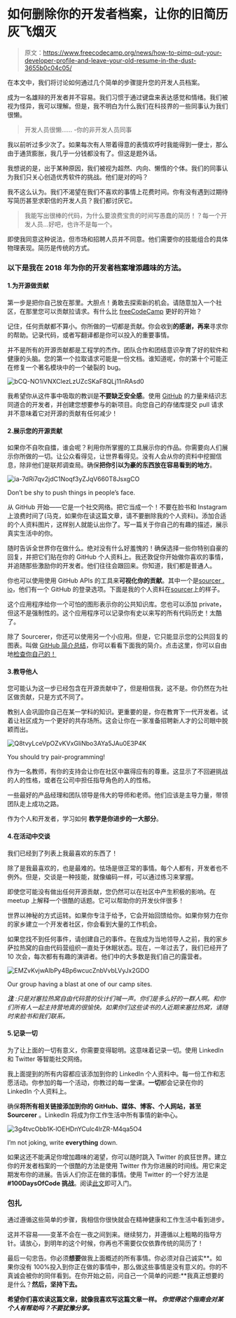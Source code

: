 # 如何删除你的开发者档案，让你的旧简历灰飞烟灭

> 原文：<https://www.freecodecamp.org/news/how-to-pimp-out-your-developer-profile-and-leave-your-old-resume-in-the-dust-3655b0c04c05/>

在本文中，我们将讨论如何通过几个简单的步骤提升您的开发人员档案。

成为一名雄辩的开发者并不容易。我们习惯于通过键盘来表达感觉和情绪。我们被视为怪异，我可以理解。但是，我不明白为什么我们在科技界的一些同事认为我们很懒。

> 开发人员很懒……
> -你的非开发人员同事

我以前听过多少次了。如果每次有人带着得意的表情欢呼时我能得到一便士，那么由于通货膨胀，我几乎一分钱都没有了。但这是题外话。

我想说的是，出于某种原因，我们被视为超然、内向、懒惰的个体。我们的同事认为我们只关心创造优秀软件的挑战。他们是对的吗？

我不这么认为。我们不渴望在我们不喜欢的事情上花费时间。你有没有遇到过期待写简历甚至求职信的开发人员？我们都讨厌它。

> 我能写出很棒的代码，为什么要浪费宝贵的时间写愚蠢的简历！？每一个开发人员…好吧，也许不是每一个。

即使我同意这种说法，但市场和招聘人员并不同意。他们需要你的技能组合的具体物理表现。简历是传统的方式。

### 以下是我在 2018 年为你的开发者档案增添趣味的方法。

#### 1.为开源做贡献

第一步是把你自己放在那里。大胆点！勇敢去探索新的机会。请随意加入一个社区，在那里您可以贡献拉请求。有什么比 [freeCodeCamp](https://www.freecodecamp.org/) 更好的开始？

记住，任何贡献都不算小。你所做的一切都是贡献。你会收到**的感谢，再来**寻求你的帮助。记录代码，或者写翻译都是你可以投入的重要事情。

并不是所有的开源贡献都是工程学的杰作。团队合作和团结意识孕育了好的软件和健康的头脑。您的第一个拉取请求可能是一份文档。谁知道呢，你的第十个可能正在修复一个著名模块中的一个破裂的 bug。

![bCQ-NO1iVNXClezLzUZcSKaF8QLj11nRAsd0](img/5fff7702681cb47c20a7f0a5732c12b8.png)

我希望你从这件事中吸取的教训是**不要缺乏安全感**。使用 [GitHub](https://github.com) 的力量来结识志同道合的开发者，并创建您想要参与的新项目。向您自己的存储库提交 pull 请求并不意味着它对开源的贡献有任何减少！

#### 2.展示您的开源贡献

如果你不自吹自擂，谁会呢？利用你所掌握的工具展示你的作品。你需要向人们展示你所做的一切。让公众看得见，让世界看得见。没有人会从你的资料中挖掘信息，除非他们是联邦调查局。确保**把你引以为豪的东西放在容易看到的地方**。

![ia-7dRi7qv2jdC1Noqf3yZJqV660T8JsxgCO](img/e6a87146330563b19e21dd7c4db806d5.png)

Don’t be shy to push things in people’s face.

从 GitHub 开始——它是一个社交网络。把它当成一个！不要在脸书和 Instagram 上浪费时间了(马克，如果你在读这篇文章，请不要删除我的个人资料)。添加合适的个人资料图片，这样别人就能认出你了。写一篇关于你自己的有趣的描述，展示真实生活中的你。

随时告诉全世界你在做什么。绝对没有什么好羞愧的！确保选择一些你特别自豪的回复，并把它们贴在你的 GitHub 个人资料上。我还敦促你开始做你喜欢的事情，并追随那些激励你的开发者。他们往往会跟回来。你知道，我们都是普通人。

你也可以使用使用 GitHub APIs 的工具来**可视化你的贡献**。其中一个是[sourcer . io](http://sourcerer.io/)，他们有一个 GitHub 的登录选项。下面是我的个人资料在[sourcer](http://sourcerer.io/)上的样子。

这个应用程序给你一个可怕的图形表示你的公共知识库。您也可以添加 private，但这不是强制性的。这个应用程序可以记录你有史以来写的所有代码历史！太酷了。

除了 Sourcerer，你还可以使用另一个小应用。但是，它只能显示您的公共回复的图表。叫做 [GitHub 简介总结](https://github.com/tipsy/profile-summary-for-github)，你可以看看下面我的简介。点击这里，你可以自由地[检查你自己的！](https://profile-summary-for-github.com/search)

#### 3.教导他人

您可能认为这一步已经包含在开源贡献中了，但是相信我，这不是。你仍然在为社区做贡献，只是方式不同了。

教别人会巩固你自己在某一学科的知识。更重要的是，你在教育下一代开发者。试着让社区成为一个更好的共存场所。这会让你在一家准备招聘新人才的公司眼中脱颖而出。

![Q8tvyLceVpOZvKVxGliNbo3AYa5JAu0E3P4K](img/4f7e1ebfa1ed5d33084db8d8cdd64621.png)

You should try pair-programming!

作为一名教师，有你的支持会让你在社区中赢得应有的尊重。这显示了不回避挑战的人的性格，或者在公司中担任指导角色的人的性格。

一些最好的产品经理和团队领导是伟大的导师和老师。他们应该是主导力量，带领团队走上成功之路。

作为个人和开发者，学习如何 **教学是你进步的一大部分**。

#### 4.在活动中交谈

我们已经到了列表上我最喜欢的东西了！

除了是我最喜欢的，也是最难的。怯场是很正常的事情。每个人都有，开发者也不例外。但是，交谈是一种技能，就像编码一样，可以通过练习来掌握。

即使您可能没有做出任何开源贡献，您仍然可以在社区中产生积极的影响。在 meetup 上解释一个很酷的话题。它可以帮助你的开发伙伴很多！

世界以神秘的方式运转。如果你专注于给予，它会开始回馈给你。如果你努力在你的家乡建立一个开发者社区，你会看到大量的工作机会。

如果您找不到任何事件，请创建自己的事件。在我成为当地领导人之前，我的家乡萨拉热窝的自由代码营组织一直处于休眠状态。现在，一年过去了，我们已经开了 10 次会，每次都有有趣的演讲者。他们中的大多数是我们自己的露营者。

![EMZvKvjwAIbPy4Bp6wcucZnbVvbLVyJx2GDO](img/6ce6587ed1f32cb6834b96a3ec83fb62.png)

Our group having a blast at one of our camp sites.

***注*** *:只是对塞拉热窝自由代码营的伙计们喊一声。你们是多么好的一群人啊。和你们所有人一起主持营地真的很愉快。如果你们这些读书的人近期来塞拉热窝，请随时来脸书和我们联系。*

#### 5.记录一切

为了让上面的一切有意义，你需要变得聪明。这意味着记录一切。使用 LinkedIn 和 Twitter 等智能社交网络。

我上面提到的所有内容都应该添加到你的 LinkedIn 个人资料中。每一份工作和志愿活动。你参加的每一个活动，你教过的每一堂课。**一切**都会记录在你的 LinkedIn 个人资料上。

确保**将所有相关链接添加到你的 GitHub、媒体、博客、个人网站，甚至 Sourcerer** 。LinkedIn 将成为你工作生活中所有事情的新中心。

![3g4tvcObb1K-lOEHDnYCulc4IrZR-M4qa5O4](img/07c303d777b527f47c1d3e8c0e485fdd.png)

I’m not joking, write **everything** down.

如果这还不能满足你增加趣味的渴望，你可以随时跳入 Twitter 的疯狂世界。建立你的开发者档案的一个很酷的方法是使用 Twitter 作为你进展的时间线。用它来定期发布你的进展。告诉人们你正在做的事情。使用 Twitter 的一个好方法是 **#100DaysOfCode 挑战**。阅读[此文](https://medium.freecodecamp.org/take-the-100daysofcode-challenge-make-coding-a-habit-4a655d8663fd)即可入门。

### 包扎

通过遵循这些简单的步骤，我相信你很快就会在精神健康和工作生活中看到进步。

这并不容易——变革不会在一夜之间到来。继续努力，并遵循以上粗略的指导方针。请放心，到明年的这个时候，你再也不需要仅仅依靠传统的简历了！

最后一句忠告。你必须**想要**做我上面概述的所有事情。你必须对自己诚实**。如果你没有 100%投入到你正在做的事情中，那么做这些事情是没有意义的。你的不真诚会被你的同伴看到。在你开始之前，问自己一个简单的问题:**我真正想要的是什么？**然后，坚持下去。**

**希望你们喜欢读这篇文章，就像我喜欢写这篇文章一样。 *你觉得这个指南会对某个人有帮助吗？不要犹豫分享。***